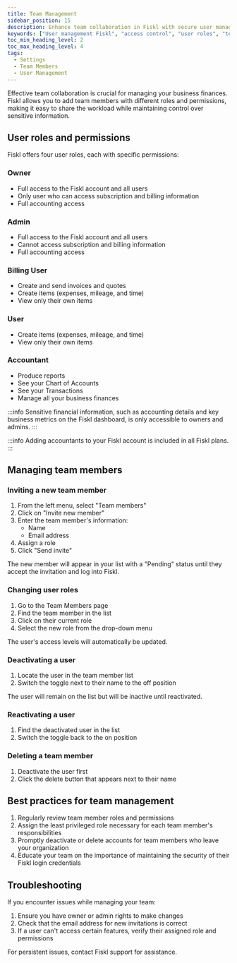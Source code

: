 ```yaml
---
title: Team Management
sidebar_position: 15
description: Enhance team collaboration in Fiskl with secure user management. Control access and assign roles for efficient workflow.
keywords: ["User management Fiskl", "access control", "user roles", "team collaboration", "secure access"]
toc_min_heading_level: 2
toc_max_heading_level: 4
tags:
  - Settings
  - Team Members
  - User Management
---
```


Effective team collaboration is crucial for managing your business finances. Fiskl allows you to add team members with different roles and permissions, making it easy to share the workload while maintaining control over sensitive information.

## User roles and permissions

Fiskl offers four user roles, each with specific permissions:

### Owner

- Full access to the Fiskl account and all users
- Only user who can access subscription and billing information
- Full accounting access

### Admin

- Full access to the Fiskl account and all users
- Cannot access subscription and billing information
- Full accounting access

### Billing User

- Create and send invoices and quotes
- Create items (expenses, mileage, and time)
- View only their own items

### User

- Create items (expenses, mileage, and time)
- View only their own items

### Accountant
- Produce reports
- See your Chart of Accounts
- See your Transactions
- Manage all your business finances

:::info
Sensitive financial information, such as accounting details and key business metrics on the Fiskl dashboard, is only accessible to owners and admins.
:::

:::info
Adding accountants to your Fiskl account is included in all Fiskl plans.
:::

## Managing team members

### Inviting a new team member

1. From the left menu, select "Team members"
2. Click on "Invite new member"
3. Enter the team member's information:
   - Name
   - Email address
4. Assign a role
5. Click "Send invite"

The new member will appear in your list with a "Pending" status until they accept the invitation and log into Fiskl.

### Changing user roles

1. Go to the Team Members page
2. Find the team member in the list
3. Click on their current role
4. Select the new role from the drop-down menu

The user's access levels will automatically be updated.

### Deactivating a user

1. Locate the user in the team member list
2. Switch the toggle next to their name to the off position

The user will remain on the list but will be inactive until reactivated.

### Reactivating a user

1. Find the deactivated user in the list
2. Switch the toggle back to the on position

### Deleting a team member

1. Deactivate the user first
2. Click the delete button that appears next to their name

## Best practices for team management

1. Regularly review team member roles and permissions
2. Assign the least privileged role necessary for each team member's responsibilities
3. Promptly deactivate or delete accounts for team members who leave your organization
4. Educate your team on the importance of maintaining the security of their Fiskl login credentials

## Troubleshooting

If you encounter issues while managing your team:

1. Ensure you have owner or admin rights to make changes
2. Check that the email address for new invitations is correct
3. If a user can't access certain features, verify their assigned role and permissions

For persistent issues, contact Fiskl support for assistance.
